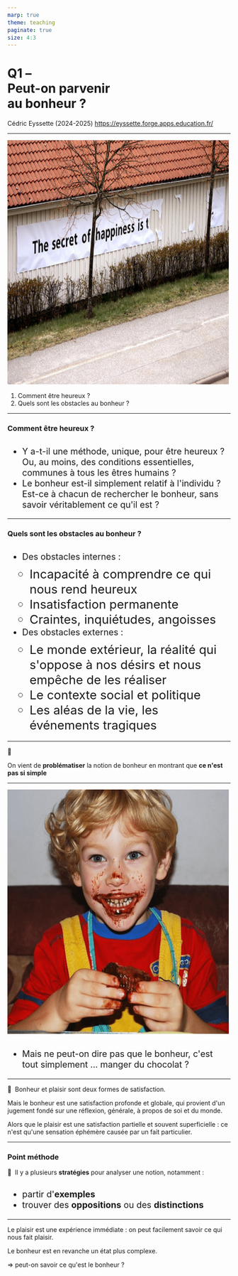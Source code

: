 ```yaml
---
marp: true
theme: teaching
paginate: true
size: 4:3
---
```


<!-- _class: titre -->
# Q1 – <br>Peut-on parvenir<br> au bonheur ?<!-- fit -->

Cédric Eyssette (2024-2025)
https://eyssette.forge.apps.education.fr/


---
<!-- _class: i1t1 fppp  vertical pp -->
<style scoped>
img{height:550px}
ol{margin:auto!important}
li{text-align:left!important}
</style>
![](https://raw.githubusercontent.com/eyssette/images/refs/heads/main/img/secret-of-happiness.jpg)

1) Comment être heureux ?
2) Quels sont les obstacles au bonheur ? 

<!-- 
Quels sont les obstacles au bonheur ?
- obstacles internes : 
	- incapacité à comprendre ce qui nous rend heureux
	- insatisfaction permanente
	- craintes, inquiétudes, angoisses
- obstacles externes : 
	- le monde extérieur, la réalité qui s'oppose à nos désirs
	- le contexte social et politique
	- les aléas de la vie, les événements tragiques
-->




---
<!-- _class:  -->
### Comment être heureux ?
* Y a-t-il une méthode, unique, pour être heureux ? Ou, au moins, des conditions essentielles, communes à tous les êtres humains ?
* Le bonheur est-il simplement relatif à l'individu ? Est-ce à chacun de rechercher le bonheur, sans savoir véritablement ce qu'il est ?


---
<!-- _class: f -->
<style scoped>
ul ul li {margin-left:-30px}
</style>
### Quels sont les obstacles au bonheur ?
* Des obstacles internes : 
	* Incapacité à comprendre ce qui nous rend heureux
	* Insatisfaction permanente
	* Craintes, inquiétudes, angoisses
* Des obstacles externes : 
	* Le monde extérieur, la réalité qui s'oppose à nos désirs et nous empêche de les réaliser
	* Le contexte social et politique
	* Les aléas de la vie, les événements tragiques


---
<!-- _class:  -->
<style scoped>
section {font-size:5em;}
p{text-align:left}
</style>
:red_circle:

On vient de **problématiser** la notion de bonheur en montrant que **ce n'est pas si simple**


---
<!-- _class: i1t1 horizontal pp  -->
<style scoped>
ul {font-size:140%;}
ul li {text-align:left!important;}
p{width:500px;}
</style>

![](../images/manger-chocolat.png)
- Mais ne peut-on dire pas que le bonheur, c'est tout simplement … manger du chocolat ?

<!-- Quand j’ai plaisir à manger du chocolat, cela signifie-t-il que tout va bien dans mon existence ? 
Combien de temps dure le plaisir de manger du chocolat ?
Qu’est-ce qui me permet de dire que j'ai du plaisir à manger du chocolat ? -->


---
<!-- _class:  -->
:large_blue_circle:  Bonheur et plaisir sont deux formes de satisfaction.

<span data-marpit-fragment="1">Mais le bonheur est une satisfaction profonde et globale,</span><span data-marpit-fragment="2"> qui provient d'un jugement fondé sur une réflexion, générale, à propos de soi et du monde.</span>

<span data-marpit-fragment="3"> Alors que le plaisir est une satisfaction partielle et souvent superficielle :</span><span data-marpit-fragment="4"> ce n'est qu'une sensation éphémère causée par un fait particulier.</span>

---
<!-- _class: pointmethode -->
### Point méthode
<style scoped>
ul{padding-top:10px;}
</style>
:large_blue_circle:  Il y a plusieurs **stratégies** pour analyser une notion, notamment :
* partir d'**exemples**
* trouver des **oppositions** ou des **distinctions**



---
<!-- _class:  -->

Le plaisir est une expérience immédiate : on peut facilement savoir ce qui nous fait plaisir.

<span data-marpit-fragment="1">Le bonheur est en revanche un état plus complexe.</span>

<span data-marpit-fragment="2">&rArr; peut-on savoir ce qu'est le bonheur ?</span>